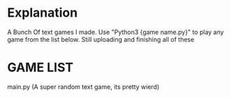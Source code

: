 # Explanation
A Bunch Of text games I made.
Use "Python3 {game name.py}" to play any game from the list below. Still uploading and finishing all of these

# GAME LIST
main.py (A super random text game, its pretty wierd)
